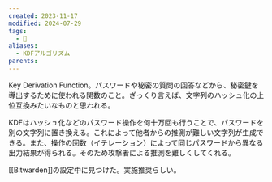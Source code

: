 ```yaml
---
created: 2023-11-17
modified: 2024-07-29
tags:
  - 📝
aliases:
  - KDFアルゴリズム
parents: 
---
```

Key Derivation Function。パスワードや秘密の質問の回答などから、秘密鍵を導出するために使われる関数のこと。ざっくり言えば、文字列のハッシュ化の上位互換みたいなものと思われる。

KDFはハッシュ化などのパスワード操作を何十万回も行うことで、パスワードを別の文字列に置き換える。これによって他者からの推測が難しい文字列が生成できる。また、操作の回数（イテレーション）によって同じパスワードから異なる出力結果が得られる。そのため攻撃者による推測を難しくしてくれる。

[[Bitwarden]]の設定中に見つけた。実施推奨らしい。
